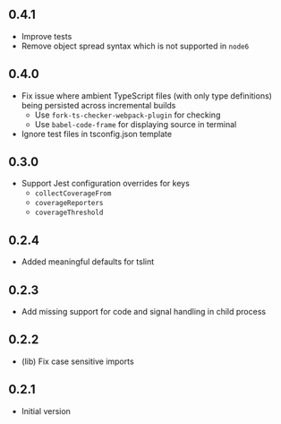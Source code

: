 ## 0.4.1
  * Improve tests
  * Remove object spread syntax which is not supported in `node6`

## 0.4.0
  * Fix issue where ambient TypeScript files (with only type definitions) being persisted across incremental builds
    * Use `fork-ts-checker-webpack-plugin` for checking
    * Use `babel-code-frame` for displaying source in terminal
  * Ignore test files in tsconfig.json template

## 0.3.0
  * Support Jest configuration overrides for keys
    * `collectCoverageFrom`
    * `coverageReporters`
    * `coverageThreshold`

## 0.2.4
  * Added meaningful defaults for tslint

## 0.2.3
  * Add missing support for code and signal handling in child process

## 0.2.2
  * (lib) Fix case sensitive imports

## 0.2.1
  * Initial version
